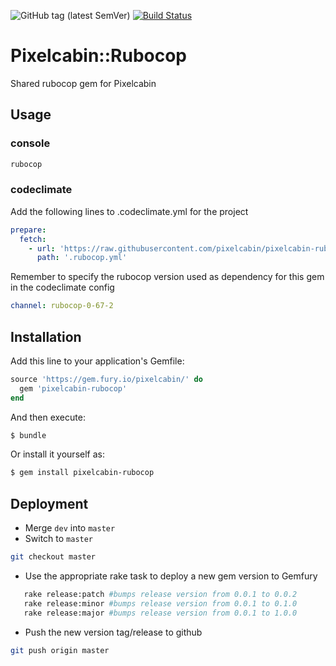 ![GitHub tag (latest SemVer)](https://img.shields.io/github/tag/pixelcabin/pixelcabin-rubocop.svg?color=green&label=gem&style=plastic)
[![Build Status](https://travis-ci.com/pixelcabin/pixelcabin-rubocop.svg?branch=master)](https://travis-ci.com/pixelcabin/pixelcabin-rubocop)

# Pixelcabin::Rubocop

Shared rubocop gem for Pixelcabin 

## Usage

### console
```bash
rubocop
```
### codeclimate
Add the following lines to .codeclimate.yml for the project
```yaml
prepare:
  fetch:
    - url: 'https://raw.githubusercontent.com/pixelcabin/pixelcabin-rubocop/master/default.yml'
      path: '.rubocop.yml'
```
Remember to specify the rubocop version used as dependency for this gem in the codeclimate config
```yaml
channel: rubocop-0-67-2
```

## Installation
Add this line to your application's Gemfile:

```ruby
source 'https://gem.fury.io/pixelcabin/' do
  gem 'pixelcabin-rubocop'
end
```

And then execute:
```bash
$ bundle
```

Or install it yourself as:
```bash
$ gem install pixelcabin-rubocop
```
## Deployment
* Merge `dev` into `master`
* Switch to `master` 
```bash
git checkout master
```
* Use the appropriate rake task to deploy a new gem version to Gemfury
 ```bash
    rake release:patch #bumps release version from 0.0.1 to 0.0.2
    rake release:minor #bumps release version from 0.0.1 to 0.1.0
    rake release:major #bumps release version from 0.0.1 to 1.0.0
```
* Push the new version tag/release to github
```bash
git push origin master
```